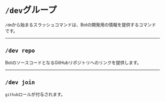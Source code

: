 # `/dev`グループ
`/dm`から始まるスラッシュコマンドは、Botの開発用の情報を提供するコマンドです。

---

## `/dev repo`
BotのソースコードとなるGitHubリポジトリへのリンクを提供します。

---

## `/dev join`
`github`ロールが付与されます。
